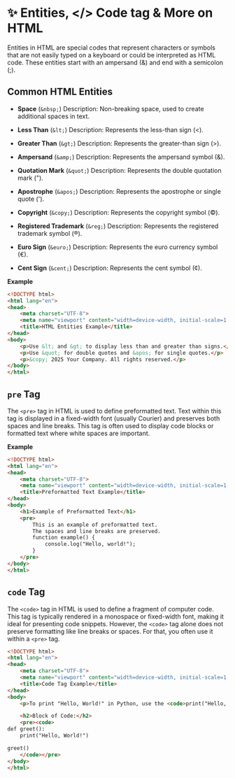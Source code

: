 # ✨ Entities, </> Code tag & More on HTML
Entities in HTML are special codes that represent characters or symbols that are not easily typed on a keyboard or could be interpreted as HTML code. These entities start with an ampersand (&) and end with a semicolon (;).

## Common HTML Entities
- **Space** (`&nbsp;`)
Description: Non-breaking space, used to create additional spaces in text.

- **Less Than** (`&lt;`)
Description: Represents the less-than sign (<).

- **Greater Than** (`&gt;`)
Description: Represents the greater-than sign (>).

- **Ampersand** (`&amp;`)
Description: Represents the ampersand symbol (&).

- **Quotation Mark** (`&quot;`)
Description: Represents the double quotation mark (").

- **Apostrophe** (`&apos;`)
Description: Represents the apostrophe or single quote (').

- **Copyright** (`&copy;`)
Description: Represents the copyright symbol (©).

- **Registered Trademark** (`&reg;`)
Description: Represents the registered trademark symbol (®).

- **Euro Sign** (`&euro;`)
Description: Represents the euro currency symbol (€).

- **Cent Sign** (`&cent;`)
Description: Represents the cent symbol (¢).


**Example**
```html
<!DOCTYPE html>
<html lang="en">
<head>
    <meta charset="UTF-8">
    <meta name="viewport" content="width=device-width, initial-scale=1.0">
    <title>HTML Entities Example</title>
</head>
<body>
    <p>Use &lt; and &gt; to display less than and greater than signs.</p>
    <p>Use &quot; for double quotes and &apos; for single quotes.</p>
    <p>&copy; 2025 Your Company. All rights reserved.</p>
</body>
</html>
```

## `pre` Tag
The `<pre>` tag in HTML is used to define preformatted text. Text within this tag is displayed in a fixed-width font (usually Courier) and preserves both spaces and line breaks. This tag is often used to display code blocks or formatted text where white spaces are important.

**Example**
```html
<!DOCTYPE html>
<html lang="en">
<head>
    <meta charset="UTF-8">
    <meta name="viewport" content="width=device-width, initial-scale=1.0">
    <title>Preformatted Text Example</title>
</head>
<body>
    <h1>Example of Preformatted Text</h1>
    <pre>
        This is an example of preformatted text.
        The spaces and line breaks are preserved.
        function example() {
            console.log("Hello, world!");
        }
    </pre>
</body>
</html>
```

## `code` Tag
The `<code>` tag in HTML is used to define a fragment of computer code. This tag is typically rendered in a monospace or fixed-width font, making it ideal for presenting code snippets. However, the `<code>` tag alone does not preserve formatting like line breaks or spaces. For that, you often use it within a `<pre>` tag.
```html
<!DOCTYPE html>
<html lang="en">
<head>
    <meta charset="UTF-8">
    <meta name="viewport" content="width=device-width, initial-scale=1.0">
    <title>Code Tag Example</title>
</head>
<body>
    <p>To print "Hello, World!" in Python, use the <code>print("Hello, World!")</code> function.</p>

    <h2>Block of Code:</h2>
    <pre><code>
def greet():
    print("Hello, World!")

greet()
    </code></pre>
</body>
</html>
```